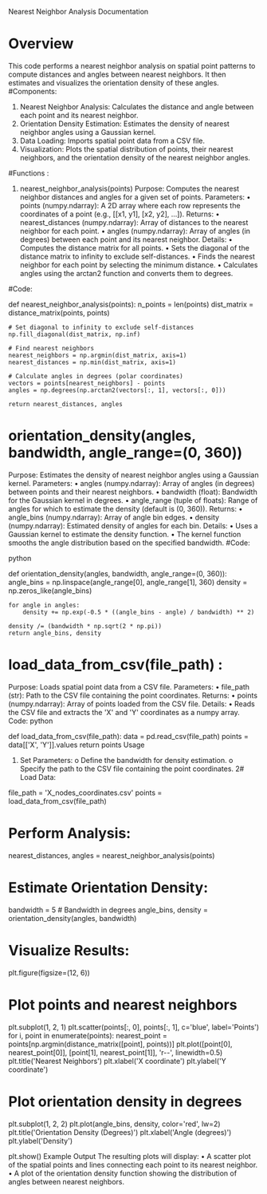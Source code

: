 Nearest Neighbor Analysis Documentation 

# Overview
This code performs a nearest neighbor analysis on spatial point patterns to compute distances and angles between nearest neighbors. It then estimates and visualizes the orientation density of these angles.
#Components:

1.	Nearest Neighbor Analysis: Calculates the distance and angle between each point and its nearest neighbor.
2.	Orientation Density Estimation: Estimates the density of nearest neighbor angles using a Gaussian kernel.
3.	Data Loading: Imports spatial point data from a CSV file.
4.	Visualization: Plots the spatial distribution of points, their nearest neighbors, and the orientation density of the nearest neighbor angles.

#Functions :

1. nearest_neighbor_analysis(points)
Purpose: Computes the nearest neighbor distances and angles for a given set of points.
Parameters:
•	points (numpy.ndarray): A 2D array where each row represents the coordinates of a point (e.g., [[x1, y1], [x2, y2], ...]).
Returns:
•	nearest_distances (numpy.ndarray): Array of distances to the nearest neighbor for each point.
•	angles (numpy.ndarray): Array of angles (in degrees) between each point and its nearest neighbor.
Details:
•	Computes the distance matrix for all points.
•	Sets the diagonal of the distance matrix to infinity to exclude self-distances.
•	Finds the nearest neighbor for each point by selecting the minimum distance.
•	Calculates angles using the arctan2 function and converts them to degrees.


#Code:


def nearest_neighbor_analysis(points):
    n_points = len(points)
    dist_matrix = distance_matrix(points, points)

    # Set diagonal to infinity to exclude self-distances
    np.fill_diagonal(dist_matrix, np.inf)

    # Find nearest neighbors
    nearest_neighbors = np.argmin(dist_matrix, axis=1)
    nearest_distances = np.min(dist_matrix, axis=1)

    # Calculate angles in degrees (polar coordinates)
    vectors = points[nearest_neighbors] - points
    angles = np.degrees(np.arctan2(vectors[:, 1], vectors[:, 0]))

    return nearest_distances, angles
# orientation_density(angles, bandwidth, angle_range=(0, 360))


Purpose: Estimates the density of nearest neighbor angles using a Gaussian kernel.
Parameters:
•	angles (numpy.ndarray): Array of angles (in degrees) between points and their nearest neighbors.
•	bandwidth (float): Bandwidth for the Gaussian kernel in degrees.
•	angle_range (tuple of floats): Range of angles for which to estimate the density (default is (0, 360)).
Returns:
•	angle_bins (numpy.ndarray): Array of angle bin edges.
•	density (numpy.ndarray): Estimated density of angles for each bin.
Details:
•	Uses a Gaussian kernel to estimate the density function.
•	The kernel function smooths the angle distribution based on the specified bandwidth.
#Code:


python

def orientation_density(angles, bandwidth, angle_range=(0, 360)):
    angle_bins = np.linspace(angle_range[0], angle_range[1], 360)
    density = np.zeros_like(angle_bins)

    for angle in angles:
        density += np.exp(-0.5 * ((angle_bins - angle) / bandwidth) ** 2)

    density /= (bandwidth * np.sqrt(2 * np.pi))
    return angle_bins, density
# load_data_from_csv(file_path) : 
Purpose: Loads spatial point data from a CSV file.
Parameters:
•	file_path (str): Path to the CSV file containing the point coordinates.
Returns:
•	points (numpy.ndarray): Array of points loaded from the CSV file.
Details:
•	Reads the CSV file and extracts the 'X' and 'Y' coordinates as a numpy array.
Code:
python

def load_data_from_csv(file_path):
    data = pd.read_csv(file_path)
    points = data[['X', 'Y']].values
    return points
Usage
1.	Set Parameters:
o	Define the bandwidth for density estimation.
o	Specify the path to the CSV file containing the point coordinates.
2#	Load Data:

file_path = 'X_nodes_coordinates.csv'
points = load_data_from_csv(file_path)
# Perform Analysis:

nearest_distances, angles = nearest_neighbor_analysis(points)
# Estimate Orientation Density:

bandwidth = 5  # Bandwidth in degrees
angle_bins, density = orientation_density(angles, bandwidth)
# Visualize Results:

plt.figure(figsize=(12, 6))

# Plot points and nearest neighbors
plt.subplot(1, 2, 1)
plt.scatter(points[:, 0], points[:, 1], c='blue', label='Points')
for i, point in enumerate(points):
    nearest_point = points[np.argmin(distance_matrix([point], points))]
    plt.plot([point[0], nearest_point[0]], [point[1], nearest_point[1]], 'r--', linewidth=0.5)
plt.title('Nearest Neighbors')
plt.xlabel('X coordinate')
plt.ylabel('Y coordinate')

# Plot orientation density in degrees
plt.subplot(1, 2, 2)
plt.plot(angle_bins, density, color='red', lw=2)
plt.title('Orientation Density (Degrees)')
plt.xlabel('Angle (degrees)')
plt.ylabel('Density')

plt.show()
Example Output
The resulting plots will display:
•	A scatter plot of the spatial points and lines connecting each point to its nearest neighbor.
•	A plot of the orientation density function showing the distribution of angles between nearest neighbors.
